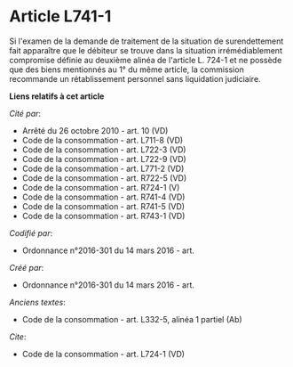 # Article L741-1

Si l'examen de la demande de traitement de la situation de surendettement fait apparaître que le débiteur se trouve dans la
situation irrémédiablement compromise définie au deuxième alinéa de l'article L. 724-1 et ne possède que des biens mentionnés
au 1° du même article, la commission recommande un rétablissement personnel sans liquidation judiciaire.

**Liens relatifs à cet article**

_Cité par_:

  - Arrêté du 26 octobre 2010 - art. 10 (VD)
  - Code de la consommation - art. L711-8 (VD)
  - Code de la consommation - art. L722-3 (VD)
  - Code de la consommation - art. L722-9 (VD)
  - Code de la consommation - art. L771-2 (VD)
  - Code de la consommation - art. R722-5 (VD)
  - Code de la consommation - art. R724-1 (V)
  - Code de la consommation - art. R741-4 (VD)
  - Code de la consommation - art. R741-5 (VD)
  - Code de la consommation - art. R743-1 (VD)

_Codifié par_:

  - Ordonnance n°2016-301 du 14 mars 2016 - art.

_Créé par_:

  - Ordonnance n°2016-301 du 14 mars 2016 - art.

_Anciens textes_:

  - Code de la consommation - art. L332-5, alinéa 1 partiel (Ab)

_Cite_:

  - Code de la consommation - art. L724-1 (VD)
